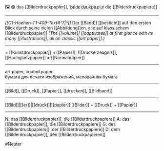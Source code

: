 🖼️ 🟢 das [[Bilderdruckpapier]], [ˈbɪldɐˌdʁʊkpaˌpiːɐ̯](https://youglish.com/pronounce/Bilderdruckpapier/german)
die [[Bilderdruckpapiere]]

---
*[[C1-Hoehen-T1-409-Text#^7|^]]* Der [[Band]] [[besticht]] auf den ersten Blick durch seine vielen [[Abbildung]]en, alle auf klassischem [[Bilderdruckpapier]]
*(The [[volume]] [[captivates]] at first glance with its many [[illustrations]], all on classic [[art paper]].)*

---
= [[Kunstdruckpapier]]
≈ [[Papier]], [[Druckerzeugnis]], [[Hochglanzpapier]]
≠ [[Normalpapier]]

---
art paper, coated paper  
бумага для печати изображений, мелованная бумага

---
[[Bild]], [[Druck]], [[Papier]], [[drucken]], [[Bildband]]

---
[[Bild]]|[[er]]|[[druck]]|[[papier]]
[[Bilder]] + [[Druck]] + [[Papier]]


---
N: das [[Bilderdruckpapier]], die [[Bilderdruckpapiere]]
A: das [[Bilderdruckpapier]], die [[Bilderdruckpapiere]]
G: des [[Bilderdruckpapiers]], der [[Bilderdruckpapiere]]
D: dem [[Bilderdruckpapier]], den [[Bilderdruckpapieren]]

#Neuter 